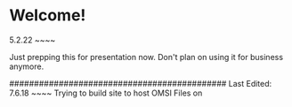 # Welcome!

5.2.22 ~~~~

Just prepping this for presentation now. Don't plan on using it for business anymore.

############################################
Last Edited: 7.6.18 ~~~~
Trying to build site to host OMSI Files on
